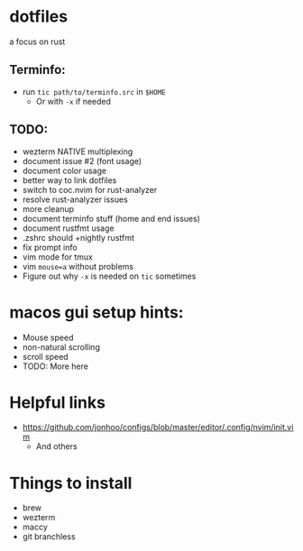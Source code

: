 # dotfiles
a focus on rust

## Terminfo:
- run `tic path/to/terminfo.src` in `$HOME`
  - Or with `-x` if needed

## TODO:
- wezterm NATIVE multiplexing
- document issue #2 (font usage)
- document color usage
- better way to link dotfiles
- switch to coc.nvim for rust-analyzer
- resolve rust-analyzer issues
- more cleanup
- document terminfo stuff (home and end issues)
- document rustfmt usage
- .zshrc should +nightly rustfmt
- fix prompt info
- vim mode for tmux
- vim `mouse=a` without problems
- Figure out why `-x` is needed on `tic` sometimes

# macos gui setup hints:
- Mouse speed
- non-natural scrolling
- scroll speed
- TODO: More here
 
# Helpful links
- https://github.com/jonhoo/configs/blob/master/editor/.config/nvim/init.vim
  - And others

# Things to install
- brew
- wezterm
- maccy
- git branchless
